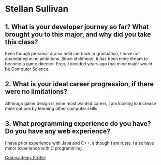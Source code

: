 # Stellan Sullivan
## 1.	What is your developer journey so far? What brought you to this major, and why did you take this class?
Even though personal drama held me back in graduation, I have not abandoned mine ambitions. Since childhood, it has been mine dream to become a game director. Ergo, I decided years ago that mine major would be Computer Science.
## 2.	What is your ideal career progression, if there were no limitations?
Although game design is mine most wanted career, I am looking to increase mine options by learning other computer skills.
## 3.	What programming experience do you have? Do you have any web experience?
I have prior experience with Java and C++, although I am rusty. I also have minor experience with C programming.

[Codecademy Profile](https://www.codecademy.com/Lupus8)

